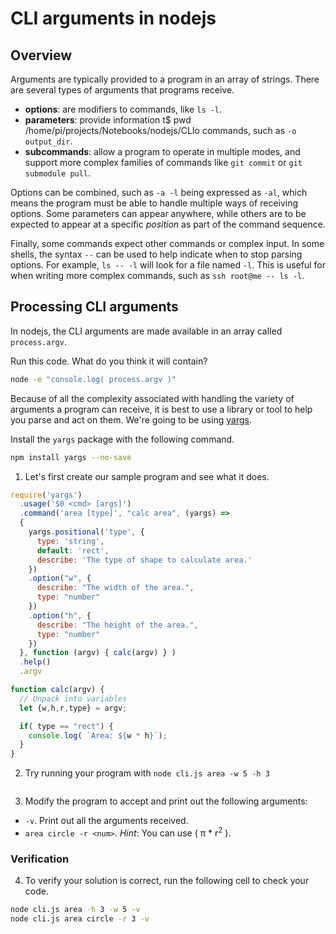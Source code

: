 <!--
setup:
  local:
    cwd: .
-->

# CLI arguments in nodejs

## Overview 

Arguments are typically provided to a program in an array of strings. There are several types of arguments that programs receive.

* **options**: are modifiers to commands, like `ls -l`.
* **parameters**: provide information t$ pwd
/home/pi/projects/Notebooks/nodejs/CLIo commands, such as `-o output_dir`.
* **subcommands**: allow a program to operate in multiple modes, and support more complex families of commands like `git commit` or `git submodule pull`.

Options can be combined, such as `-a -l` being expressed as `-al`, which means the program must be able to handle multiple ways of receiving options. Some parameters can appear anywhere, while others are to be expected to appear at a specific _position_ as part of the command sequence.

Finally, some commands expect other commands or complex input. In some shells, the syntax `--` can be used to help indicate when to stop parsing options. For example, `ls -- -l` will look for a file named `-l`. This is useful for when writing more complex commands, such as `ssh root@me -- ls -l`.


## Processing CLI arguments

In nodejs, the CLI arguments are made available in an array called `process.argv`.

Run this code. What do you think it will contain?

```bash | {type: 'command'}
node -e "console.log( process.argv )"
```

Because of all the complexity associated with handling the variety of arguments a program can receive, it is best to use a library or tool to help you parse and act on them. We're going to be using [yargs](https://github.com/yargs/yargs).

Install the `yargs` package with the following command.

```bash | {type: 'command', failed_when: 'exitCode != 0' }
npm install yargs --no-save
```

1. Let's first create our sample program and see what it does.

```js | {type: 'file', path: 'cli.js'}
require('yargs')
  .usage('$0 <cmd> [args]')
  .command('area [type]', "calc area", (yargs) => 
  {
    yargs.positional('type', {
      type: 'string',
      default: 'rect',
      describe: 'The type of shape to calculate area.'
    })
    .option("w", {
      describe: "The width of the area.",
      type: "number"
    })
    .option("h", {
      describe: "The height of the area.",
      type: "number"
    })
  }, function (argv) { calc(argv) } )
  .help()
  .argv

function calc(argv) {
  // Unpack into variables
  let {w,h,r,type} = argv;

  if( type == "rect") {
    console.log( `Area: ${w * h}`);
  }
}

```

2. Try running your program with `node cli.js area -w 5 -h 3`

```bash | {type: 'repl'}
```

3. Modify the program to accept and print out the following arguments:

* `-v`. Print out all the arguments received.
* `area circle -r <num>`. _Hint_: You can use ( π * r<sup>2</sup> ).

### Verification

4. To verify your solution is correct, run the following cell to check your code.

```bash | {type: 'command'}
node cli.js area -h 3 -w 5 -v
node cli.js area circle -r 3 -v
```
